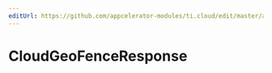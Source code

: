 ```yaml
---
editUrl: https://github.com/appcelerator-modules/ti.cloud/edit/master/apidoc/GeoFences/GeoFences.yml
---
```

# CloudGeoFenceResponse

<TypeHeader/>

<ApiDocs/>
